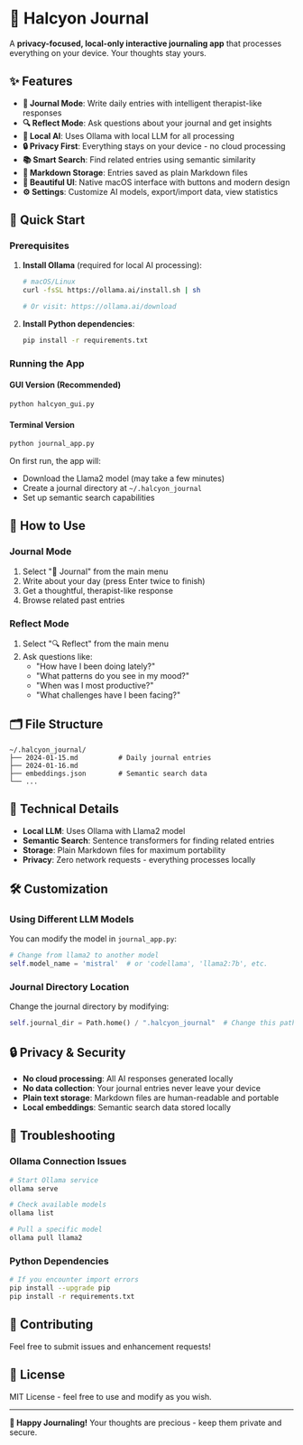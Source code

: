 # 🌟 Halcyon Journal

A **privacy-focused, local-only interactive journaling app** that processes everything on your device. Your thoughts stay yours.

## ✨ Features

- **📝 Journal Mode**: Write daily entries with intelligent therapist-like responses
- **🔍 Reflect Mode**: Ask questions about your journal and get insights
- **🤖 Local AI**: Uses Ollama with local LLM for all processing
- **🔒 Privacy First**: Everything stays on your device - no cloud processing
- **📚 Smart Search**: Find related entries using semantic similarity
- **📄 Markdown Storage**: Entries saved as plain Markdown files
- **🎨 Beautiful UI**: Native macOS interface with buttons and modern design
- **⚙️ Settings**: Customize AI models, export/import data, view statistics

## 🚀 Quick Start

### Prerequisites

1. **Install Ollama** (required for local AI processing):
   ```bash
   # macOS/Linux
   curl -fsSL https://ollama.ai/install.sh | sh
   
   # Or visit: https://ollama.ai/download
   ```

2. **Install Python dependencies**:
   ```bash
   pip install -r requirements.txt
   ```

### Running the App

#### GUI Version (Recommended)
```bash
python halcyon_gui.py
```

#### Terminal Version
```bash
python journal_app.py
```

On first run, the app will:
- Download the Llama2 model (may take a few minutes)
- Create a journal directory at `~/.halcyon_journal`
- Set up semantic search capabilities

## 📖 How to Use

### Journal Mode
1. Select "📝 Journal" from the main menu
2. Write about your day (press Enter twice to finish)
3. Get a thoughtful, therapist-like response
4. Browse related past entries

### Reflect Mode
1. Select "🔍 Reflect" from the main menu
2. Ask questions like:
   - "How have I been doing lately?"
   - "What patterns do you see in my mood?"
   - "When was I most productive?"
   - "What challenges have I been facing?"

## 🗂️ File Structure

```
~/.halcyon_journal/
├── 2024-01-15.md          # Daily journal entries
├── 2024-01-16.md
├── embeddings.json        # Semantic search data
└── ...
```

## 🔧 Technical Details

- **Local LLM**: Uses Ollama with Llama2 model
- **Semantic Search**: Sentence transformers for finding related entries
- **Storage**: Plain Markdown files for maximum portability
- **Privacy**: Zero network requests - everything processes locally

## 🛠️ Customization

### Using Different LLM Models

You can modify the model in `journal_app.py`:

```python
# Change from llama2 to another model
self.model_name = 'mistral'  # or 'codellama', 'llama2:7b', etc.
```

### Journal Directory Location

Change the journal directory by modifying:

```python
self.journal_dir = Path.home() / ".halcyon_journal"  # Change this path
```

## 🔒 Privacy & Security

- **No cloud processing**: All AI responses generated locally
- **No data collection**: Your journal entries never leave your device
- **Plain text storage**: Markdown files are human-readable and portable
- **Local embeddings**: Semantic search data stored locally

## 🐛 Troubleshooting

### Ollama Connection Issues
```bash
# Start Ollama service
ollama serve

# Check available models
ollama list

# Pull a specific model
ollama pull llama2
```

### Python Dependencies
```bash
# If you encounter import errors
pip install --upgrade pip
pip install -r requirements.txt
```

## 🤝 Contributing

Feel free to submit issues and enhancement requests!

## 📄 License

MIT License - feel free to use and modify as you wish.

---

**🌟 Happy Journaling!** Your thoughts are precious - keep them private and secure. 